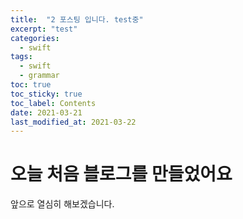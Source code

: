 ```yaml
---
title:  "2 포스팅 입니다. test중"
excerpt: "test"
categories: 
  - swift
tags:
  - swift
  - grammar
toc: true
toc_sticky: true
toc_label: Contents
date: 2021-03-21
last_modified_at: 2021-03-22
---
```


# 오늘 처음 블로그를 만들었어요

앞으로 열심히 해보겠습니다.
